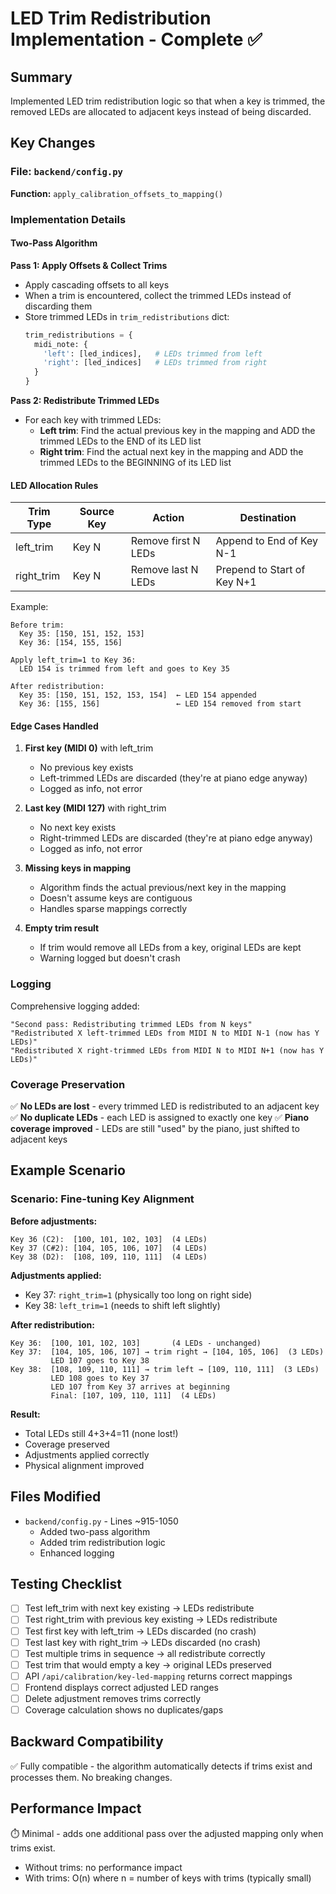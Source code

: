 # LED Trim Redistribution Implementation - Complete ✅

## Summary
Implemented LED trim redistribution logic so that when a key is trimmed, the removed LEDs are allocated to adjacent keys instead of being discarded.

## Key Changes

### File: `backend/config.py`
**Function:** `apply_calibration_offsets_to_mapping()`

### Implementation Details

#### Two-Pass Algorithm

**Pass 1: Apply Offsets & Collect Trims**
- Apply cascading offsets to all keys
- When a trim is encountered, collect the trimmed LEDs instead of discarding them
- Store trimmed LEDs in `trim_redistributions` dict:
  ```python
  trim_redistributions = {
    midi_note: {
      'left': [led_indices],   # LEDs trimmed from left
      'right': [led_indices]   # LEDs trimmed from right
    }
  }
  ```

**Pass 2: Redistribute Trimmed LEDs**
- For each key with trimmed LEDs:
  - **Left trim**: Find the actual previous key in the mapping and ADD the trimmed LEDs to the END of its LED list
  - **Right trim**: Find the actual next key in the mapping and ADD the trimmed LEDs to the BEGINNING of its LED list

#### LED Allocation Rules

| Trim Type | Source Key | Action | Destination |
|-----------|-----------|--------|-------------|
| left_trim | Key N | Remove first N LEDs | Append to End of Key N-1 |
| right_trim | Key N | Remove last N LEDs | Prepend to Start of Key N+1 |

Example:
```
Before trim:
  Key 35: [150, 151, 152, 153]
  Key 36: [154, 155, 156]

Apply left_trim=1 to Key 36:
  LED 154 is trimmed from left and goes to Key 35

After redistribution:
  Key 35: [150, 151, 152, 153, 154]  ← LED 154 appended
  Key 36: [155, 156]                 ← LED 154 removed from start
```

#### Edge Cases Handled

1. **First key (MIDI 0)** with left_trim
   - No previous key exists
   - Left-trimmed LEDs are discarded (they're at piano edge anyway)
   - Logged as info, not error

2. **Last key (MIDI 127)** with right_trim
   - No next key exists  
   - Right-trimmed LEDs are discarded (they're at piano edge anyway)
   - Logged as info, not error

3. **Missing keys in mapping**
   - Algorithm finds the actual previous/next key in the mapping
   - Doesn't assume keys are contiguous
   - Handles sparse mappings correctly

4. **Empty trim result**
   - If trim would remove all LEDs from a key, original LEDs are kept
   - Warning logged but doesn't crash

### Logging

Comprehensive logging added:
```
"Second pass: Redistributing trimmed LEDs from N keys"
"Redistributed X left-trimmed LEDs from MIDI N to MIDI N-1 (now has Y LEDs)"
"Redistributed X right-trimmed LEDs from MIDI N to MIDI N+1 (now has Y LEDs)"
```

### Coverage Preservation

✅ **No LEDs are lost** - every trimmed LED is redistributed to an adjacent key
✅ **No duplicate LEDs** - each LED is assigned to exactly one key
✅ **Piano coverage improved** - LEDs are still "used" by the piano, just shifted to adjacent keys

## Example Scenario

### Scenario: Fine-tuning Key Alignment

**Before adjustments:**
```
Key 36 (C2):  [100, 101, 102, 103]  (4 LEDs)
Key 37 (C#2): [104, 105, 106, 107]  (4 LEDs)
Key 38 (D2):  [108, 109, 110, 111]  (4 LEDs)
```

**Adjustments applied:**
- Key 37: `right_trim=1` (physically too long on right side)
- Key 38: `left_trim=1` (needs to shift left slightly)

**After redistribution:**
```
Key 36:  [100, 101, 102, 103]       (4 LEDs - unchanged)
Key 37:  [104, 105, 106, 107] → trim right → [104, 105, 106]  (3 LEDs)
         LED 107 goes to Key 38
Key 38:  [108, 109, 110, 111] → trim left → [109, 110, 111]  (3 LEDs)
         LED 108 goes to Key 37
         LED 107 from Key 37 arrives at beginning
         Final: [107, 109, 110, 111]  (4 LEDs)
```

**Result:**
- Total LEDs still 4+3+4=11 (none lost!)
- Coverage preserved
- Adjustments applied correctly
- Physical alignment improved

## Files Modified
- `backend/config.py` - Lines ~915-1050
  - Added two-pass algorithm
  - Added trim redistribution logic
  - Enhanced logging

## Testing Checklist

- [ ] Test left_trim with next key existing → LEDs redistribute
- [ ] Test right_trim with previous key existing → LEDs redistribute
- [ ] Test first key with left_trim → LEDs discarded (no crash)
- [ ] Test last key with right_trim → LEDs discarded (no crash)
- [ ] Test multiple trims in sequence → all redistribute correctly
- [ ] Test trim that would empty a key → original LEDs preserved
- [ ] API `/api/calibration/key-led-mapping` returns correct mappings
- [ ] Frontend displays correct adjusted LED ranges
- [ ] Delete adjustment removes trims correctly
- [ ] Coverage calculation shows no duplicates/gaps

## Backward Compatibility

✅ Fully compatible - the algorithm automatically detects if trims exist and processes them. No breaking changes.

## Performance Impact

⏱️ Minimal - adds one additional pass over the adjusted mapping only when trims exist. 
- Without trims: no performance impact
- With trims: O(n) where n = number of keys with trims (typically small)

